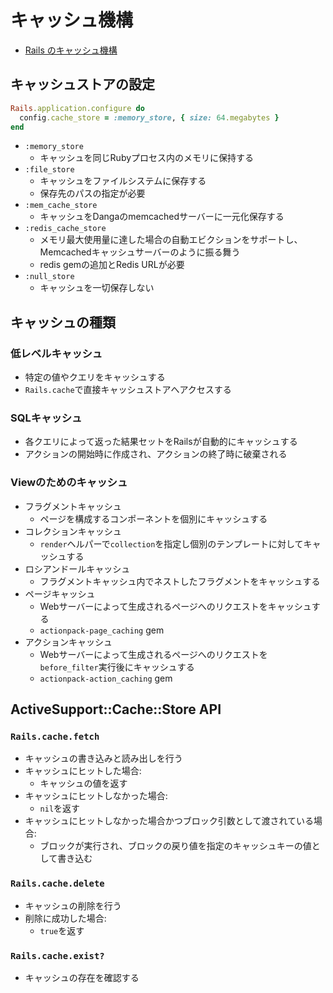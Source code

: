 # キャッシュ機構
- [Rails のキャッシュ機構](https://railsguides.jp/caching_with_rails.html)

## キャッシュストアの設定
```ruby
Rails.application.configure do
  config.cache_store = :memory_store, { size: 64.megabytes }
end
```

- `:memory_store`
  - キャッシュを同じRubyプロセス内のメモリに保持する
- `:file_store`
  - キャッシュをファイルシステムに保存する
  - 保存先のパスの指定が必要
- `:mem_cache_store`
  - キャッシュをDangaのmemcachedサーバーに一元化保存する
- `:redis_cache_store`
  - メモリ最大使用量に達した場合の自動エビクションをサポートし、
    Memcachedキャッシュサーバーのように振る舞う
  - redis gemの追加とRedis URLが必要
- `:null_store`
  - キャッシュを一切保存しない

## キャッシュの種類
### 低レベルキャッシュ
  - 特定の値やクエリをキャッシュする
  - `Rails.cache`で直接キャッシュストアへアクセスする

### SQLキャッシュ
- 各クエリによって返った結果セットをRailsが自動的にキャッシュする
- アクションの開始時に作成され、アクションの終了時に破棄される

### Viewのためのキャッシュ
- フラグメントキャッシュ
  - ページを構成するコンポーネントを個別にキャッシュする
- コレクションキャッシュ
  - `render`ヘルパーで`collection`を指定し個別のテンプレートに対してキャッシュする
- ロシアンドールキャッシュ
  - フラグメントキャッシュ内でネストしたフラグメントをキャッシュする
- ページキャッシュ
  - Webサーバーによって生成されるページへのリクエストをキャッシュする
  - `actionpack-page_caching` gem
- アクションキャッシュ
  - Webサーバーによって生成されるページへのリクエストを`before_filter`実行後にキャッシュする
  - `actionpack-action_caching` gem

## ActiveSupport::Cache::Store API
### `Rails.cache.fetch`
- キャッシュの書き込みと読み出しを行う
- キャッシュにヒットした場合:
  - キャッシュの値を返す
- キャッシュにヒットしなかった場合:
  - `nil`を返す
- キャッシュにヒットしなかった場合かつブロック引数として渡されている場合:
  - ブロックが実行され、ブロックの戻り値を指定のキャッシュキーの値として書き込む

### `Rails.cache.delete`
- キャッシュの削除を行う
- 削除に成功した場合:
  - `true`を返す

### `Rails.cache.exist?`
- キャッシュの存在を確認する
